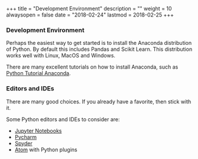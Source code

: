 +++
title = "Development Environment"
description = ""
weight = 10
alwaysopen = false
date = "2018-02-24"
lastmod = 2018-02-25
+++

### Development Environment
Perhaps the easiest way to get started is to install the Anaconda distribution of Python.  By default this includes Pandas and Scikit Learn.  This distribution works well with Linux, MacOS and Windows.

There are many excellent tutorials on how to install Anaconda, such as [Python Tutorial Anaconda](https://www.youtube.com/watch?v=YJC6ldI3hWk).

### Editors and IDEs
There are many good choices.  If you already have a favorite, then stick with it.

Some Python editors and IDEs to consider are:

- [Jupyter Notebooks](http://jupyter.org/install)
- [Pycharm](https://www.jetbrains.com/pycharm/download/)
- [Spyder](https://spyder-ide.github.io/)
- [Atom](https://atom.io/) with Python plugins
